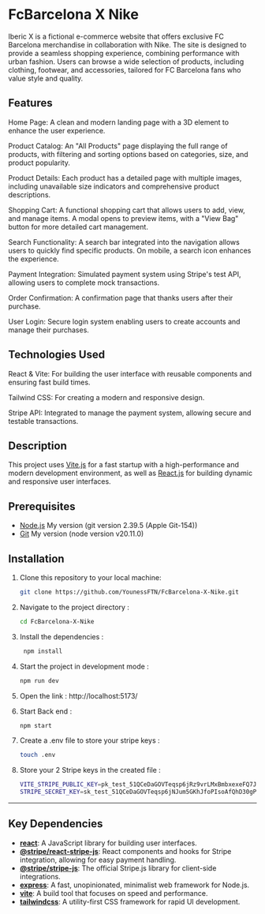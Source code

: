 # FcBarcelona X Nike

Iberic X is a fictional e-commerce website that offers exclusive FC Barcelona merchandise in collaboration with Nike. The site is designed to provide a seamless shopping experience, combining performance with urban fashion. Users can browse a wide selection of products, including clothing, footwear, and accessories, tailored for FC Barcelona fans who value style and quality.

## Features

Home Page: A clean and modern landing page with a 3D element to enhance the user experience.

Product Catalog: An "All Products" page displaying the full range of products, with filtering and sorting options based on categories, size, and product popularity.

Product Details: Each product has a detailed page with multiple images, including unavailable size indicators and comprehensive product descriptions.

Shopping Cart: A functional shopping cart that allows users to add, view, and manage items. A modal opens to preview items, with a "View Bag" button for more detailed cart management.

Search Functionality: A search bar integrated into the navigation allows users to quickly find specific products. On mobile, a search icon enhances the experience.

Payment Integration: Simulated payment system using Stripe's test API, allowing users to complete mock transactions.

Order Confirmation: A confirmation page that thanks users after their purchase.

User Login: Secure login system enabling users to create accounts and manage their purchases.

## Technologies Used

React & Vite: For building the user interface with reusable components and ensuring fast build times.

Tailwind CSS: For creating a modern and responsive design.

Stripe API: Integrated to manage the payment system, allowing secure and testable transactions.

## Description

This project uses [Vite.js](https://vitejs.dev/) for a fast startup with a high-performance and modern development environment, as well as [React.js](https://react.dev/) for building dynamic and responsive user interfaces.

## Prerequisites

- [Node.js](https://nodejs.org/) My version (git version 2.39.5 (Apple Git-154))
- [Git](https://git-scm.com/) My version (node version v20.11.0)

## Installation

1. Clone this repository to your local machine:

   ```bash
   git clone https://github.com/YounessFTN/FcBarcelona-X-Nike.git

   ```

2. Navigate to the project directory :

   ```bash
   cd FcBarcelona-X-Nike
   ```

3. Install the dependencies :
   ```bash
    npm install
   ```
4. Start the project in development mode :
   ```bash
   npm run dev
   ```
5. Open the link :
   http://localhost:5173/

6. Start Back end :
   ```bash
   npm start
   ```
7. Create a .env file to store your stripe keys :
   ```bash
   touch .env
   ```
8. Store your 2 Stripe keys in the created file :

   ```bash
   VITE_STRIPE_PUBLIC_KEY=pk_test_51QCeDaGOVTeqsp6jRz9vrLMxBmbxexeFQ7JZBO3CZGiXdpQDASpT3DHyYaHx3IdG2fQqqW2xJfCx1IvSe6B2ptti005n0OKLyu
   STRIPE_SECRET_KEY=sk_test_51QCeDaGOVTeqsp6jNJum5GKhJfoPIsoAfQhD30gPDS9akkFLUS8haYd8THW0EOnKn53mhShuykQmYwGj1BbokNWZ006WDcopzH
   ```

---

## Key Dependencies

- **[react](https://reactjs.org/)**: A JavaScript library for building user interfaces.
- **[@stripe/react-stripe-js](https://stripe.com/docs/stripe-js/react)**: React components and hooks for Stripe integration, allowing for easy payment handling.
- **[@stripe/stripe-js](https://stripe.com/docs/js)**: The official Stripe.js library for client-side integrations.
- **[express](https://expressjs.com/)**: A fast, unopinionated, minimalist web framework for Node.js.
- **[vite](https://vitejs.dev/)**: A build tool that focuses on speed and performance.
- **[tailwindcss](https://tailwindcss.com/)**: A utility-first CSS framework for rapid UI development.
